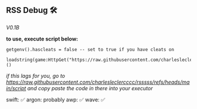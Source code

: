 ## RSS Debug 🛠️
*V0.1B*

**to use, execute script below:**
```
getgenv().hascleats = false -- set to true if you have cleats on

loadstring(game:HttpGet("https://raw.githubusercontent.com/charlesleclercccc/rsssss/refs/heads/main/script"))()
```


*if this lags for you, go to https://raw.githubusercontent.com/charlesleclercccc/rsssss/refs/heads/main/script and copy paste the code in there into your executor*


swift: ✅
argon: probably
awp: ✅
wave: ✅
